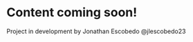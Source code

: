 <!DOCTYPE html>
<html lang="en">
<head>
  <meta charset="UTF-8">
  <title>Coming Soon</title>
</head>
<body>
  <h1>Content coming soon!</h1>
  <p>Project in development by Jonathan Escobedo @jlescobedo23</p>
</body>
</html>
